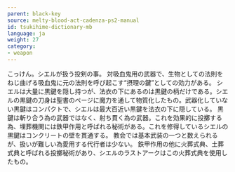 ```yaml
---
parent: black-key
source: melty-blood-act-cadenza-ps2-manual
id: tsukihime-dictionary-mb
language: ja
weight: 27
category:
- weapon
---
```


こっけん。シエルが扱う投剣の事。
対吸血鬼用の武器で、生物としての法則をねじ曲げる吸血鬼に元の法則を呼び起こす“摂理の鍵”としての効力がある。
シエルは大量に黒鍵を隠し持つが、法衣の下にあるのは黒鍵の柄だけである。シエルの黒鍵の刀身は聖書のページに魔力を通して物質化したもの。武器化していない黒鍵はコンパクトで、シエルは最大百近い黒鍵を法衣の下に隠している。
黒鍵は斬り合う為の武器ではなく、射ち貫く為の武器。これを効果的に投擲する為、埋葬機関には鉄甲作用と呼ばれる秘術がある。これを修得しているシエルの黒鍵はコンクリートの壁を貫通する。
教会では基本武装の一つと数えられるが、扱いが難しい為愛用する代行者は少ない。
鉄甲作用の他に火葬式典、土葬式典と呼ばれる投擲秘術があり、シエルのラストアークはこの火葬式典を使用したもの。
